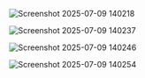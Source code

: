 ![Screenshot 2025-07-09 140218](https://github.com/user-attachments/assets/cae3f1dd-0a2c-4f03-a1ea-1fcf4cf17cd2)

![Screenshot 2025-07-09 140237](https://github.com/user-attachments/assets/49cfb8d4-dce3-4a7e-95a3-504847cd9830)

![Screenshot 2025-07-09 140246](https://github.com/user-attachments/assets/e48a806e-4864-43bf-bc74-e3fb03fd8523)

![Screenshot 2025-07-09 140254](https://github.com/user-attachments/assets/cf10ea2b-e9a7-404b-bd0c-e1b890ec279b)

